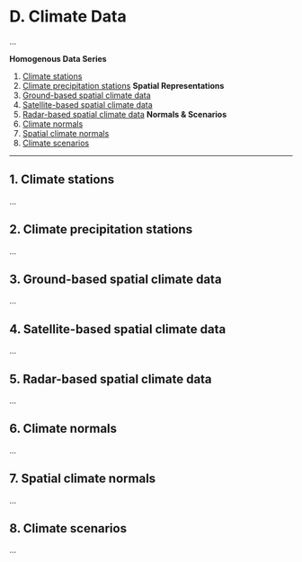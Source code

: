 # D. Climate Data
...

**Homogenous Data Series** <br>
1. [Climate stations](#1-climate-stations)
2. [Climate precipitation stations](#2-climate-precipitation-stations)
**Spatial Representations** <br>
3. [Ground-based spatial climate data](#3-ground-based-spatial-climate-data)
4. [Satellite-based spatial climate data](#4-satellite-based-spatial-climate-data)
5. [Radar-based spatial climate data](#5-radar-based-spatial-climate-data)
**Normals & Scenarios** <br>
6. [Climate normals](#6-climate-normals)
7. [Spatial climate normals](#7-spatial-climate-normals)
8. [Climate scenarios](#8-climate-scenarios)

---

## 1. Climate stations
...

## 2. Climate precipitation stations
...

## 3. Ground-based spatial climate data
...

## 4. Satellite-based spatial climate data
...

## 5. Radar-based spatial climate data
...

## 6. Climate normals
...

## 7. Spatial climate normals
...

## 8. Climate scenarios
...
